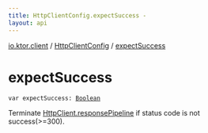 ```yaml
---
title: HttpClientConfig.expectSuccess - 
layout: api
---
```


<div class='api-docs-breadcrumbs'><a href="../index.html">io.ktor.client</a> / <a href="index.html">HttpClientConfig</a> / <a href="./expect-success.html">expectSuccess</a></div>

# expectSuccess

<div class="signature"><code><span class="keyword">var </span><span class="identifier">expectSuccess</span><span class="symbol">: </span><a href="https://kotlinlang.org/api/latest/jvm/stdlib/kotlin/-boolean/index.html"><span class="identifier">Boolean</span></a></code></div>

Terminate <a href="../-http-client/response-pipeline.html">HttpClient.responsePipeline</a> if status code is not success(&gt;=300).

